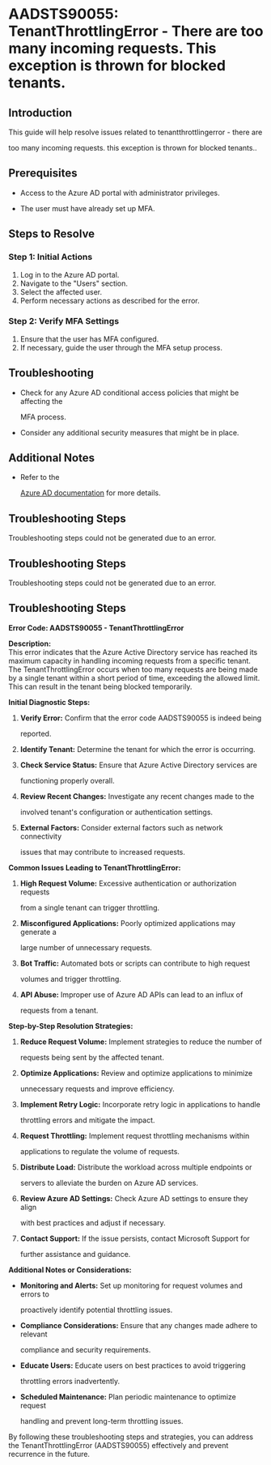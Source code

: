 
# AADSTS90055: TenantThrottlingError - There are too many incoming requests. This exception is thrown for blocked tenants.


## Introduction

This guide will help resolve issues related to tenantthrottlingerror - there are

too many incoming requests. this exception is thrown for blocked tenants..


## Prerequisites


* Access to the Azure AD portal with administrator privileges.

* The user must have already set up MFA.


## Steps to Resolve


### Step 1: Initial Actions

1. Log in to the Azure AD portal.
2. Navigate to the "Users" section.
3. Select the affected user.
4. Perform necessary actions as described for the error.


### Step 2: Verify MFA Settings

1. Ensure that the user has MFA configured.
2. If necessary, guide the user through the MFA setup process.


## Troubleshooting


* Check for any Azure AD conditional access policies that might be affecting the

  MFA process.

* Consider any additional security measures that might be in place.


## Additional Notes


* Refer to the

  [Azure AD 
documentation](https://learn.microsoft.com/en-us/azure/active-directory/)
  for more details.


## Troubleshooting Steps

Troubleshooting steps could not be generated due to an error.


## Troubleshooting Steps

Troubleshooting steps could not be generated due to an error.


## Troubleshooting Steps

**Error Code: AADSTS90055 - TenantThrottlingError**

**Description:**\
This error indicates that the Azure Active Directory service has reached its
maximum capacity in handling incoming requests from a specific tenant. The
TenantThrottlingError occurs when too many requests are being made by a single
tenant within a short period of time, exceeding the allowed limit. This can
result in the tenant being blocked temporarily.

**Initial Diagnostic Steps:** 

1. **Verify Error:** Confirm that the error code AADSTS90055 is indeed being

   reported.
2. **Identify Tenant:** Determine the tenant for which the error is occurring.

3. **Check Service Status:** Ensure that Azure Active Directory services are

   functioning properly overall.
4. **Review Recent Changes:** Investigate any recent changes made to the

   involved tenant's configuration or authentication settings.
5. **External Factors:** Consider external factors such as network connectivity

   issues that may contribute to increased requests.

**Common Issues Leading to TenantThrottlingError:** 

1. **High Request Volume:** Excessive authentication or authorization requests

   from a single tenant can trigger throttling.
2. **Misconfigured Applications:** Poorly optimized applications may generate a

   large number of unnecessary requests.
3. **Bot Traffic:** Automated bots or scripts can contribute to high request

   volumes and trigger throttling.
4. **API Abuse:** Improper use of Azure AD APIs can lead to an influx of

   requests from a tenant.

**Step-by-Step Resolution Strategies:** 

1. **Reduce Request Volume:** Implement strategies to reduce the number of

   requests being sent by the affected tenant.
2. **Optimize Applications:** Review and optimize applications to minimize

   unnecessary requests and improve efficiency.
3. **Implement Retry Logic:** Incorporate retry logic in applications to handle

   throttling errors and mitigate the impact.
4. **Request Throttling:** Implement request throttling mechanisms within

   applications to regulate the volume of requests.
5. **Distribute Load:** Distribute the workload across multiple endpoints or

   servers to alleviate the burden on Azure AD services.
6. **Review Azure AD Settings:** Check Azure AD settings to ensure they align

   with best practices and adjust if necessary.
7. **Contact Support:** If the issue persists, contact Microsoft Support for

   further assistance and guidance.

**Additional Notes or Considerations:**


* **Monitoring and Alerts:** Set up monitoring for request volumes and errors to

  proactively identify potential throttling issues.

* **Compliance Considerations:** Ensure that any changes made adhere to relevant

  compliance and security requirements.

* **Educate Users:** Educate users on best practices to avoid triggering

  throttling errors inadvertently.

* **Scheduled Maintenance:** Plan periodic maintenance to optimize request

  handling and prevent long-term throttling issues.

By following these troubleshooting steps and strategies, you can address the
TenantThrottlingError (AADSTS90055) effectively and prevent recurrence in the
future.